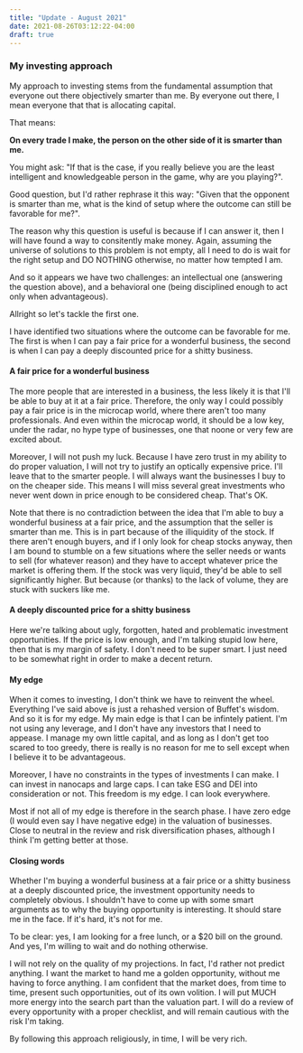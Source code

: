 ```yaml
---
title: "Update - August 2021"
date: 2021-08-26T03:12:22-04:00
draft: true
---
```






### My investing approach

My approach to investing stems from the fundamental assumption that everyone out there objectively smarter than me. By everyone out there, I mean everyone that that is allocating capital. 

That means:

**On every trade I make, the person on the other side of it is smarter than me.**

You might ask: "If that is the case, if you really believe you are the least intelligent and knowledgeable person in the game, why are you playing?". 

Good question, but I'd rather rephrase it this way: "Given that the opponent is smarter than me, what is the kind of setup where the outcome can still be favorable for me?".

The reason why this question is useful is because if I can answer it, then I will have found a way to consitently make money. Again, assuming the universe of solutions to this problem is not empty, all I need to do is wait for the right setup and DO NOTHING otherwise, no matter how tempted I am.

And so it appears we have two challenges: an intellectual one (answering the question above), and a behavioral one (being disciplined enough to act only when advantageous).

Allright so let's tackle the first one. 

I have identified two situations where the outcome can be favorable for me. The first is when I can pay a fair price for a wonderful business, the second is when I can pay a deeply discounted price for a shitty business.

#### A fair price for a wonderful business

The more people that are interested in a business, the less likely it is that I'll be able to buy at it at a fair price. Therefore, the only way I could possibly pay a fair price is in the microcap world, where there aren't too many professionals. And even within the microcap world, it should be a low key, under the radar, no hype type of businesses, one that noone or very few are excited about.

Moreover, I will not push my luck. Because I have zero trust in my ability to do proper valuation, I will not try to justify an optically expensive price. I'll leave that to the smarter people. I will always want the businesses I buy to on the cheaper side. This means I will miss several great investments who never went down in price enough to be considered cheap. That's OK.

Note that there is no contradiction between the idea that I'm able to buy a wonderful business at a fair price, and the assumption that the seller is smarter than me. This is in part because of the illiquidity of the stock. If there aren't enough buyers, and if I only look for cheap stocks anyway, then I am bound to stumble on a few situations where the seller needs or wants to sell (for whatever reason) and they have to accept whatever price the market is offering them. If the stock was very liquid, they'd be able to sell significantly higher. But because (or thanks) to the lack of volume, they are stuck with suckers like me.

#### A deeply discounted price for a shitty business

Here we're talking about ugly, forgotten, hated and problematic investment opportunities. If the price is low enough, and I'm talking stupid low here, then that is my margin of safety. I don't need to be super smart. I just need to be somewhat right in order to make a decent return.

#### My edge

When it comes to investing, I don't think we have to reinvent the wheel. Everything I've said above is just a rehashed version of Buffet's wisdom. And so it is for my edge. My main edge is that I can be infintely patient. I'm not using any leverage, and I don't have any investors that I need to appease. I manage my own little capital, and as long as I don't get too scared to too greedy, there is really is no reason for me to sell except when I believe it to be advantageous.

Moreover, I have no constraints in the types of investments I can make. I can invest in nanocaps and large caps. I can take ESG and DEI into consideration or not. This freedom is my edge. I can look everywhere.

Most if not all of my edge is therefore in the search phase. I have zero edge (I would even say I have negative edge) in the valuation of businesses. Close to neutral in the review and risk diversification phases, although I think I'm getting better at those.

#### Closing words

Whether I'm buying a wonderful business at a fair price or a shitty business at a deeply discounted price, the investment opportunity needs to completely obvious. I shouldn't have to come up with some smart arguments as to why the buying opportunity is interesting. It should stare me in the face. If it's hard, it's not for me. 

To be clear: yes, I am looking for a free lunch, or a $20 bill on the ground. And yes, I'm willing to wait and do nothing otherwise. 

I will not rely on the quality of my projections. In fact, I'd rather not predict anything. I want the market to hand me a golden opportunity, without me having to force anything. I am confident that the market does, from time to time, present such opportunities, out of its own volition. I will put MUCH more energy into the search part than the valuation part. I will do a review of every opportunity with a proper checklist, and will remain cautious with the risk I'm taking.

By following this approach religiously, in time, I will be very rich.
